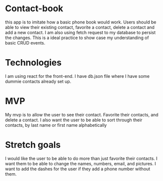 # Contact-book
this app is to imitate how a basic phone book would work. Users should be able to view their existing contact, favorite a contact, delete a contact and add a new contact. I am also using fetch request to my database to persist the changes. This is a ideal practice to show case my understanding of basic CRUD events.

# Technologies
I am using react for the front-end. I have db.json file where I have some dummie contacts already set up.

# MVP
My mvp is to allow the user to see their contact. Favorite their contacts, and delete a contact. I also want the user to be able to sort through their contacts, by last name or first name alphabetically

# Stretch goals
I would like the user to be able to do more than just favorite their contacts. I want them to be able to change the names, numbers, email, and pictures. I want to add the dashes for the user if they add a phone number without them.

